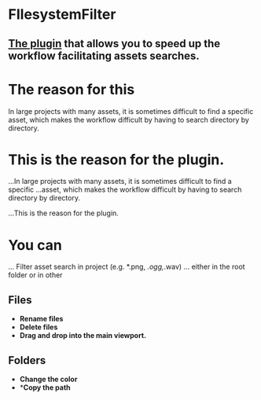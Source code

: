 # FIlesystemFilter
## [The plugin](https://github.com/JstnJrg/FIlesystemFilter/tree/main) that allows you to speed up the workflow facilitating assets searches.

# The reason for this
In large projects with many assets, it is sometimes difficult to find a specific asset, which makes the workflow difficult by having to search directory by directory.


# This is the reason for the plugin.
...In large projects with many assets, it is sometimes difficult to find a specific ...asset, which makes the workflow difficult by having to search directory by directory.

...This is the reason for the plugin.

# You can

... Filter asset search in project (e.g. *.png, *.ogg,*.wav)
... either in the root folder or in other

## Files
* **Rename files**
* **Delete files**
* **Drag and drop into the main viewport.**

## Folders
* **Change the color**
* ***Copy the path**


